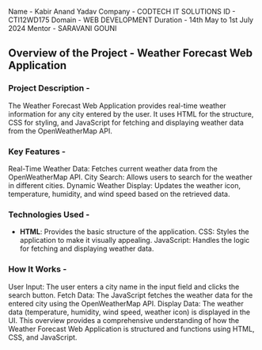 Name - Kabir Anand Yadav 
Company - CODTECH IT SOLUTIONS 
ID - CTI12WD175
Domain - WEB DEVELOPMENT 
Duration - 14th May to 1st July 2024 
Mentor - SARAVANI GOUNI


## Overview of the Project - Weather Forecast Web Application

### Project Description -

The Weather Forecast Web Application provides real-time weather information for any city entered by the user. It uses HTML for the structure, CSS for styling, and JavaScript for fetching and displaying weather data from the OpenWeatherMap API.

### Key Features -

Real-Time Weather Data: Fetches current weather data from the OpenWeatherMap API.
City Search: Allows users to search for the weather in different cities.
Dynamic Weather Display: Updates the weather icon, temperature, humidity, and wind speed based on the retrieved data.

### Technologies Used -

- **HTML**: Provides the basic structure of the application.
CSS: Styles the application to make it visually appealing.
JavaScript: Handles the logic for fetching and displaying weather data.

### How It Works -
User Input: The user enters a city name in the input field and clicks the search button.
Fetch Data: The JavaScript fetches the weather data for the entered city using the OpenWeatherMap API.
Display Data: The weather data (temperature, humidity, wind speed, weather icon) is displayed in the UI.
This overview provides a comprehensive understanding of how the Weather Forecast Web Application is structured and functions using HTML, CSS, and JavaScript.
